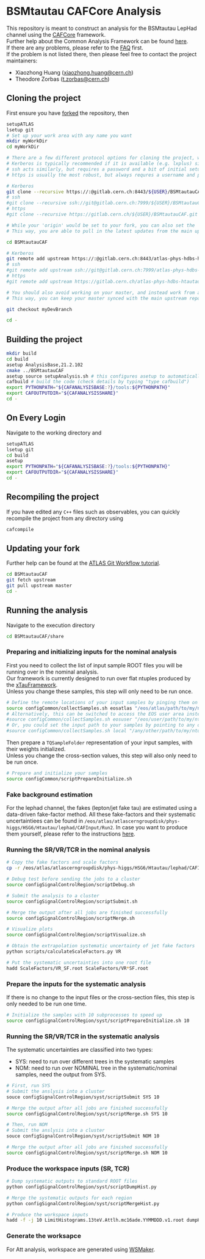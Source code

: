 BSMtautau CAFCore Analysis
=========================

This repository is meant to construct an analysis for the BSMtautau LepHad channel using the [CAFCore](https://gitlab.cern.ch/atlas-caf/CAFCore) framework.  
Further help about the Common Analysis Framework can be found [here](http://atlas-caf.web.cern.ch).  
If there are any problems, please refer to the [FAQ](https://gitlab.cern.ch/atlas-phys-hdbs-htautau/BSMtautauCAF/blob/master/doc/FAQ.md) first.  
If the problem is not listed there, then please feel free to contact the project maintainers:  
- Xiaozhong Huang (xiaozhong.huang@cern.ch)
- Theodore Zorbas (t.zorbas@cern.ch)

Cloning the project
--------------------

First ensure you have [forked](https://gitlab.cern.ch/atlas-phys-hdbs-htautau/BSMtautauCAF/forks/new) the repository, then

```bash
setupATLAS
lsetup git
# Set up your work area with any name you want
mkdir myWorkDir
cd myWorkDir

# There are a few different protocol options for cloning the project, which are all provided at the top of the main page of the repository.
# Kerberos is typically recommended if it is available (e.g. lxplus) since it does not require a username or password when interacting with remote repositories.
# ssh acts similarly, but requires a password and a bit of initial setup
# https is usually the most robust, but always requres a username and password

# Kerberos
git clone --recursive https://:@gitlab.cern.ch:8443/${USER}/BSMtautauCAF.git
# ssh
#git clone --recursive ssh://git@gitlab.cern.ch:7999/${USER}/BSMtautauCAF.git
# https
#git clone --recursive https://gitlab.cern.ch/${USER}/BSMtautauCAF.git

# While your 'origin' would be set to your fork, you can also set the 'upstream' to the main repository.
# This way, you are able to pull in the latest updates from the main upstream repository to your fork

cd BSMtautauCAF

# Kerberos
git remote add upstream https://:@gitlab.cern.ch:8443/atlas-phys-hdbs-htautau/BSMtautauCAF.git
# ssh
#git remote add upstream ssh://git@gitlab.cern.ch:7999/atlas-phys-hdbs-htautau/BSMtautauCAF.git
# https
#git remote add upstream https://gitlab.cern.ch/atlas-phys-hdbs-htautau/BSMtautauCAF.git

# You should also avoid working on your master, and instead work from a development branch.
# This way, you can keep your master synced with the main upstream repository

git checkout myDevBranch

cd -
```

Building the project
---------------------

```bash
mkdir build
cd build
asetup AnalysisBase,21.2.102
cmake ../BSMtautauCAF
asetup source setupAnalysis.sh # this configures asetup to automatically call setupAnalysis.sh next time
cafbuild # build the code (check details by typing "type cafbuild")
export PYTHONPATH="${CAFANALYSISBASE:?}/tools:${PYTHONPATH}"
export CAFOUTPUTDIR="${CAFANALYSISSHARE}"
cd -
```

On Every Login
--------------

Navigate to the working directory and

```bash
setupATLAS
lsetup git
cd build
asetup
export PYTHONPATH="${CAFANALYSISBASE:?}/tools:${PYTHONPATH}"
export CAFOUTPUTDIR="${CAFANALYSISSHARE}"
cd -
```

Recompiling the project
-----------------------

If you have edited any `C++` files such as observables, you can quickly recompile the project from any directory using

```bash
cafcompile
```

Updating your fork
------------------

Further help can be found at the [ATLAS Git Workflow tutorial](https://atlassoftwaredocs.web.cern.ch/gittutorial/).

```bash
cd BSMtautauCAF
git fetch upstream
git pull upstream master
cd -
```

Running the analysis
--------------------

Navigate to the execution directory
```bash
cd BSMtautauCAF/share
```

### Preparing and initializing inputs for the nominal analysis
First you need to collect the list of input sample ROOT files you will be running over in the nominal analysis.  
Our framework is currently designed to run over flat ntuples produced by the [xTauFramework](https://gitlab.cern.ch/atlas-phys-hdbs-htautau/xTauFramework).  
Unless you change these samples, this step will only need to be run once.
```bash
# Define the remote locations of your input samples by pinging them on EOS through XRootD
source configCommon/collectSamples.sh eosatlas "/eos/atlas/path/to/my/ntuples/YYMMDD"
# Alternatively, this can be switched to access the EOS user area instead
#source configCommon/collectSamples.sh eosuser "/eos/user/path/to/my/ntuples/YYMMDD"
# Or, you could set the input path to your samples by pointing to any other local directory
#source configCommon/collectSamples.sh local "/any/other/path/to/my/ntuples/YYMMDD"
```

Then prepare a `TQSampleFolder` representation of your input samples, with their weights initialized.  
Unless you change the cross-section values, this step will also only need to be run once.
```bash
# Prepare and initialize your samples
source configCommon/scriptPrepareInitialize.sh
```

### Fake background estimation
For the lephad channel, the fakes (lepton/jet fake tau) are estimated using a data-driven fake-factor method.
All these fake-factors and their systematic uncertaintiees can be found in `/eos/atlas/atlascerngroupdisk/phys-higgs/HSG6/Htautau/lephad/CAFInput/Run2`.
In case you want to produce them yourself, please refer to the instructions [here](https://gitlab.cern.ch/atlas-phys-hdbs-htautau/BSMtautauCAF/blob/master/doc/Fakes.md).

### Running the SR/VR/TCR in the nominal analysis
```bash
# Copy the fake factors and scale factors
cp -r /eos/atlas/atlascerngroupdisk/phys-higgs/HSG6/Htautau/lephad/CAFInput/Run2/* .

# Debug test before sending the jobs to a cluster
source configSignalControlRegion/scriptDebug.sh

# Submit the analysis to a cluster
source configSignalControlRegion/scriptSubmit.sh

# Merge the output after all jobs are finished successfully
source configSignalControlRegion/scriptMerge.sh

# Visualize plots
source configSignalControlRegion/scriptVisualize.sh 

# Obtain the extrapolation systematic uncertainty of jet fake factors
python scripts/calculateScaleFactors.py VR

# Put the systematic uncertainties into one root file
hadd ScaleFactors/VR_SF.root ScaleFactors/VR*SF.root
```

### Prepare the inputs for the systematic analysis
If there is no change to the input files or the cross-section files, this step is only needed to be run one time.
```bash
# Initialize the samples with 10 subprocesses to speed up
source configSignalControlRegion/syst/scriptPrepareInitialize.sh 10
```

### Running the SR/VR/TCR in the systematic analysis
The systematic uncertainties are classified into two types:
- SYS: need to run over different trees in the systematic samples
- NOM: need to run over NOMINAL tree in the systematic/nominal samples, need the output from SYS.

```bash
# First, run SYS
# Submit the anslysis into a cluster
souce configSignalControlRegion/syst/scriptSubmit SYS 10

# Merge the output after all jobs are finished successfully
source configSignalControlRegion/syst/scriptMerge.sh SYS 10

# Then, run NOM
# Submit the anslysis into a cluster
souce configSignalControlRegion/syst/scriptSubmit NOM 10

# Merge the output after all jobs are finished successfully
source configSignalControlRegion/syst/scriptMerge.sh NOM 10
```

### Produce the workspace inputs (SR, TCR)

```bash
# Dump systematic outputs to standard ROOT files
python configSignalControlRegion/syst/scriptDumpHist.py

# Merge the systematic outputs for each region
python configSignalControlRegion/syst/scriptMergeHist.py

# Produce the workspace inputs
hadd -f -j 10 LimitHistograms.13teV.Attlh.mc16ade.YYMMDDD.v1.root dumpHist/c16ade_sr*.root dumpHist/c16ade_tcr*.root
```

### Generate the worksapce
For Att analysis, workspace are generated using [WSMaker](https://gitlab.cern.ch/atlas-phys-hdbs-htautau/WSMaker_Htautau).
